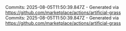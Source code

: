 Commits: 2025-08-05T11:50:39.847Z - Generated via https://github.com/marketplace/actions/artificial-grass
<br>
Commits: 2025-08-05T11:50:39.847Z - Generated via https://github.com/marketplace/actions/artificial-grass
<br>

